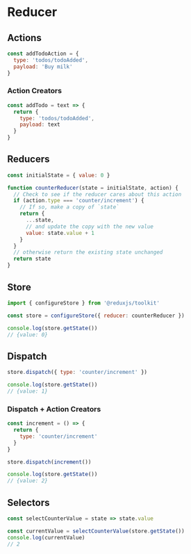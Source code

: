 # Reducer

## Actions

```js
const addTodoAction = {
  type: 'todos/todoAdded',
  payload: 'Buy milk'
}
```

### Action Creators

```js
const addTodo = text => {
  return {
    type: 'todos/todoAdded',
    payload: text
  }
}
```

## Reducers

```js
const initialState = { value: 0 }

function counterReducer(state = initialState, action) {
  // Check to see if the reducer cares about this action
  if (action.type === 'counter/increment') {
    // If so, make a copy of `state`
    return {
      ...state,
      // and update the copy with the new value
      value: state.value + 1
    }
  }
  // otherwise return the existing state unchanged
  return state
}
```

## Store

```js
import { configureStore } from '@reduxjs/toolkit'

const store = configureStore({ reducer: counterReducer })

console.log(store.getState())
// {value: 0}
```

## Dispatch

```js
store.dispatch({ type: 'counter/increment' })

console.log(store.getState())
// {value: 1}
```

### Dispatch + Action Creators

```js
const increment = () => {
  return {
    type: 'counter/increment'
  }
}

store.dispatch(increment())

console.log(store.getState())
// {value: 2}
```

## Selectors

```js
const selectCounterValue = state => state.value

const currentValue = selectCounterValue(store.getState())
console.log(currentValue)
// 2
```
